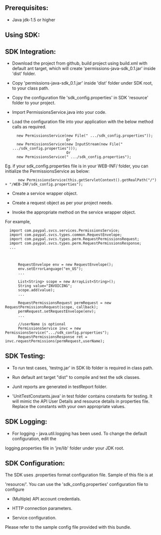 Prerequisites:
--------------
*	Java jdk-1.5 or higher

Using SDK:
----------
SDK Integration:
----------------
*	Download the project from github, build project using build.xml with default ant target, which will create 			    'permissions-java-sdk_0.1.jar' inside 'dist' folder.

*	Copy 'permissions-java-sdk_0.1.jar' inside 'dist' folder under SDK root, to your class path.

*	Copy the configuration file 'sdk_config.properties' in SDK 'resource' folder to your project.

*	Import PermissionsService.java into your code.

*	Load the configuration file into your application with the below method calls as required.

          new PermissionsService(new File(" .../sdk_config.properties"));
                                 Or
          new PermissionsService(new InputStream(new File(" .../sdk_config.properties")));
                                 Or
          new PermissionsService(" .../sdk_config.properties");

Eg. if your sdk_config.properties file is in your WEB-INF/ folder, you can initialize the PermissionsService as below:	
	
		  new PermissionsService(this.getServletContext().getRealPath("/") + "/WEB-INF/sdk_config.properties");
		

*	Create a service wrapper object.

*	Create a request object as per your project needs. 

*	Invoke the appropriate method on the service wrapper object.

For example,

          
	  import com.paypal.svcs.services.PermissionsService;
	  import com.paypal.svcs.types.common.RequestEnvelope;
	  import com.paypal.svcs.types.perm.RequestPermissionsRequest;
      import com.paypal.svcs.types.perm.RequestPermissionsResponse;
	  ...
	  
          
          
          RequestEnvelope env = new RequestEnvelope();
	      env.setErrorLanguage("en_US");
          ...
          
		  List<String> scope = new ArrayList<String>();
		  String value="INVOICING";
		  scope.add(value);
          ...
                    
	      RequestPermissionsRequest permRequest = new RequestPermissionsRequest(scope, callback);
		  permRequest.setRequestEnvelope(env);
          ...

          //userName is optional
          PermissionsService invc = new PermissionsService(".../sdk_config.properties");
	      RequestPermissionsResponse ret = invc.requestPermissions(permRequest,userName);


SDK Testing:
-----------

*	To run test cases, 'testng.jar' in SDK lib folder is required in class path.

*	Run default ant target "dist" to compile and test the sdk classes.

*	Junit reports are generated in testReport folder.

*   'UnitTestConstants.java' in test folder contains constants for testing. It will mimic the API User Details and resource details in properties file. Replace the constants with your own appropriate values.


SDK Logging:
------------
*	For logging - java.util.logging has been used. To change the default configuration, edit the
 
logging.properties file in 'jre/lib' folder under your JDK root.


SDK Configuration:
------------------
The SDK uses .properties format configuration file. Sample of this file is at 
 
'resource/'. You can use the 'sdk_config.properties' configuration file to configure

*	(Multiple) API account credentials.

*	HTTP connection parameters.

*	Service configuration.

Please refer to the sample config file provided with this bundle.

